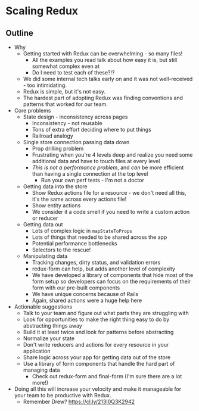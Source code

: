 # Scaling Redux

## Outline

* Why
  * Getting started with Redux can be overwhelming - so many files!
    * All the examples you read talk about how easy it is, but still somewhat complex even at
    * Do I need to test each of these?!?
  * We did some internal tech talks early on and it was not well-received - too intimidating.
  * Redux is simple, but it's not easy.
  * The hardest part of adopting Redux was finding conventions and patterns that worked for our team.
* Core problems
  * State design - inconsistency across pages
    * Inconsistency - not reusable
    * Tons of extra effort deciding where to put things
    * Railroad analogy
  * Single store connection passing data down
    * Prop drilling problem
    * Frustrating when you're 4 levels deep and realize you need some additional data and have to touch files at every level
    * *This is not a performance problem*, and *can* be more efficient than having a single connection at the top level
      * Run your own perf tests - I'm not a doctor
  * Getting data into the store
    * Show Redux actions file for a resource - we don't need all this, it's the same across every actions file!
    * Show entity actions
    * We consider it a code smell if you need to write a custom action or reducer
  * Getting data out
    * Lots of complex logic in `mapStateToProps`
    * Lots of things that needed to be shared across the app
    * Potential performance bottlenecks
    * Selectors to the rescue!
  * Manipulating data
    * Tracking changes, dirty status, and validation errors
    * redux-form can help, but adds another level of complexity
    * We have developed a library of components that hide most of the form setup so developers can focus on the requirements of their form with our pre-built components
    * We have unique concerns because of Rails
    * Again, shared actions were a huge help here
* Actionable suggestions
  * Talk to your team and figure out what parts they are struggling with
  * Look for opportunities to make the right thing easy to do by abstracting things away
  * Build it at least twice and look for patterns before abstracting
  * Normalize your state
  * Don't write reducers and actions for every resource in your application
  * Share logic across your app for getting data out of the store
  * Use a library of form components that handle the hard part of managing data
    * Check out redux-form and final-form (I'm sure there are a lot more!)
* Doing all this will increase your velocity and make it manageable for your team to be productive with Redux.
  * Remember Drew? https://cl.ly/213I0Q3K2942

